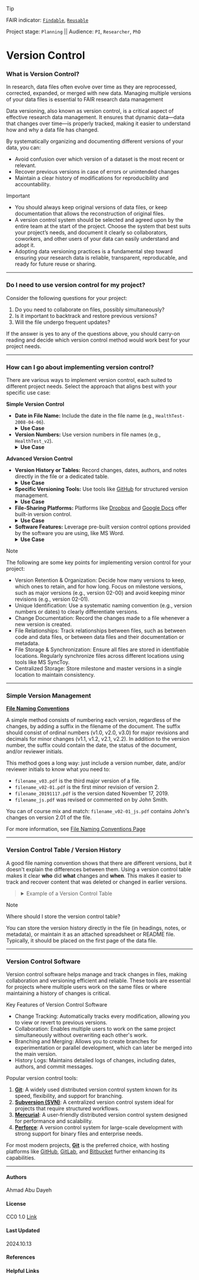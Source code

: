 >[!TIP]
> FAIR indicator: <code>[Findable]()</code>, <code>[Reusable]()</code>
> 
> Project stage: <code>Planning</code>  || Audience: <code>PI</code>, <code>Researcher</code>, <code>PhD</code>

# Version Control

### What is Version Control?

In research, data files often evolve over time as they are reprocessed, corrected, expanded, or merged with new data. Managing multiple versions of your data files is essential to FAIR research data management

Data versioning, also known as version control, is a critical aspect of effective research data management. It ensures that dynamic data—data that changes over time—is properly tracked, making it easier to understand how and why a data file has changed.

By systematically organizing and documenting different versions of your data, you can:
- Avoid confusion over which version of a dataset is the most recent or relevant.
- Recover previous versions in case of errors or unintended changes
- Maintain a clear history of modifications for reproducibility and accountability.

> [!Important]
> - You should always keep original versions of data files, or keep documentation that allows the reconstruction of original files.
> - A version control system should be selected and agreed upon by the entire team at the start of the project. Choose the system that best suits your project’s needs, and document it clearly so collaborators, coworkers, and other users of your data can easily understand and adopt it.
> - Adopting data versioning practices is a fundamental step toward ensuring your research data is reliable, transparent, reproducable, and ready for future reuse or sharing.

---
### Do I need to use version control for my project?

Consider the following questions for your project:
1. Do you need to collaborate on files, possibly simultaneously?
2. Is it important to backtrack and restore previous versions?
3. Will the file undergo frequent updates?

If the answer is yes to any of the questions above, you should carry-on reading and decide which version control method would work best for your project needs.

---

### How can I go about implementing version control?

There are various ways to implement version control, each suited to different project needs. Select the approach that aligns best with your specific use case:

**Simple Version Control**  
- **Date in File Name:** Include the date in the file name (e.g., `HealthTest-2008-04-06`).  
  <details>
  <summary><strong>Use Case</strong></summary>
  Useful for small projects or personal files where tracking changes by date is sufficient. Examples include quick notes, drafts, or single-user documents.
  </details>  
- **Version Numbers:** Use version numbers in file names (e.g., `HealthTest_v2`).  
  <details>
  <summary><strong>Use Case</strong></summary>
  Best for projects with incremental updates. Examples include design files, project proposals, or single-user coding projects.
  </details>  

**Advanced Version Control**  
- **Version History or Tables:** Record changes, dates, authors, and notes directly in the file or a dedicated table.  
  <details>
  <summary><strong>Use Case</strong></summary>
  Ideal for documents requiring detailed tracking of edits, such as reports, research papers, or collaborative projects.
  </details>  
- **Specific Versioning Tools:** Use tools like [GitHub](https://github.com) for structured version management.  
  <details>
  <summary><strong>Use Case</strong></summary>
  Best for coding projects, software development, or any work requiring collaboration and detailed version logs.
  </details>  
- **File-Sharing Platforms:** Platforms like [Dropbox](https://www.dropbox.com) and [Google Docs](https://docs.google.com) offer built-in version control.  
  <details>
  <summary><strong>Use Case</strong></summary>
  Suitable for slides, text documents, spreadsheets, or collaborative writing and presentations.
  </details>  
- **Software Features:** Leverage pre-built version control options provided by the software you are using, like MS Word.  
  <details>
  <summary><strong>Use Case</strong></summary>
  Great for managing changes in text-heavy documents, legal contracts, or large reports.
  </details> 

>[!Note]
>The following are some key points for implementing version control for your project:
>- Version Retention & Organization: Decide how many versions to keep, which ones to retain, and for how long. Focus on milestone versions, such as major versions (e.g., version 02-00) and avoid keeping minor revisions (e.g., version 02-01).
>- Unique Identification: Use a systematic naming convention (e.g., version numbers or dates) to clearly differentiate versions.
>- Change Documentation: Record the changes made to a file whenever a new version is created.
>- File Relationships: Track relationships between files, such as between code and data files, or between data files and their documentation or metadata.
>- File Storage & Synchronization: Ensure all files are stored in identifiable locations. Regularly synchronize files across different locations using tools like MS SyncToy.
>- Centralized Storage: Store milestone and master versions in a single location to maintain consistency.

---

### Simple Version Management

**[File Naming Conventions](DataStorage/file-naming-conventions.md)**

A simple method consists of numbering each version, regardless of the changes, by adding a suffix in the filename of the document. The suffix should consist of ordinal numbers (v1.0, v2.0, v3.0) for major revisions and decimals for minor changes (v1.1, v1.2, v2.1, v2.2). In addition to the version number, the suffix could contain the date, the status of the document, and/or reviewer initials.

This method goes a long way: just include a version number, date, and/or reviewer initials to know what you need to:

- `filename_v03.pdf` is the third major version of a file.
- `filename_v02-01.pdf` is the first minor revision of version 2.
- `filename_20191117.pdf` is the version dated November 17, 2019.
- `filename_js.pdf` was revised or commented on by John Smith.

You can of course mix and match: `filename_v02-01_js.pdf` contains John's changes on version 2.01 of the file.

For more information, see [File Naming Conventions Page](DataStorage/file-naming-conventions.md)

---

### Version Control Table / Version History

A good file naming convention shows that there are different versions, but it doesn't explain the differences between them. Using a version control table makes it clear **who** did **what** changes and **when**.
This makes it easier to track and recover content that was deleted or changed in earlier versions.

<blockquote>
<details>
<summary>Example of a Version Control Table</summary>

| Version  | Date       | Changes/Comments                                 | Author           | Status      |
|----------|------------|--------------------------------------------------|------------------|-------------|
| v1.0     | 2025-01-01 | Initial release                                  | John Smith       | Final       |
| v1.1     | 2025-01-05 | Minor edits to section 3.2                       | Sarah Johnson    | Draft       |
| v2.0     | 2025-01-10 | Major revision, added new section on methodology | Michael Lee      | Final       |
| v2.1     | 2025-01-12 | Minor revisions to the conclusion and references | Sarah Johnson    | Draft       |
| v2.2     | 2025-01-13 | Final review and cleanup of formatting           | John Smith       | Final       |

</details>
</blockquote>


> [!Note]
>  Where should I store the version control table?
> 
> You can store the version history directly in the file (in headings, notes, or metadata), or maintain it as an attached spreadsheet or README file. Typically, it should be placed on the first page of the data file.

---

### Version Control Software

Version control software helps manage and track changes in files, making collaboration and versioning efficient and reliable. These tools are essential for projects where multiple users work on the same files or where maintaining a history of changes is critical.

Key Features of Version Control Software
- Change Tracking: Automatically tracks every modification, allowing you to view or revert to previous versions.
- Collaboration: Enables multiple users to work on the same project simultaneously without overwriting each other's work.
- Branching and Merging: Allows you to create branches for experimentation or parallel development, which can later be merged into the main version.
- History Logs: Maintains detailed logs of changes, including dates, authors, and commit messages.

Popular version control tools:
1. [**Git**](https://git-scm.com/): A widely used distributed version control system known for its speed, flexibility, and support for branching.  
2. [**Subversion (SVN)**](https://subversion.apache.org/): A centralized version control system ideal for projects that require structured workflows.  
3. [**Mercurial**](https://www.mercurial-scm.org/): A user-friendly distributed version control system designed for performance and scalability.  
4. [**Perforce**](https://www.perforce.com/products/helix-core): A version control system for large-scale development with strong support for binary files and enterprise needs.  

For most modern projects, [**Git**](https://git-scm.com/) is the preferred choice, with hosting platforms like [GitHub](https://github.com), [GitLab](https://about.gitlab.com/), and [Bitbucket](https://bitbucket.org/) further enhancing its capabilities.

---

#### Authors  
Ahmad Abu Dayeh  

#### License  
CC0 1.0 [Link](https://creativecommons.org/publicdomain/zero/1.0/?ref=chooser-v1)

#### Last Updated  
2024.10.13

#### References

#### Helpful Links
